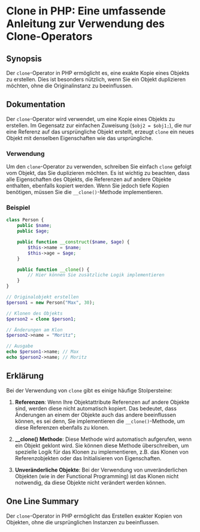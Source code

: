 <!--
Meta Description: # Clone in PHP: Eine umfassende Anleitung zur Verwendung des Clone-Operators ## Synopsis Der `clone`-Operator in PHP ermöglicht es, eine exakte Kopie ...
Meta Keywords: clone, das, sie, der, name
-->

# Clone in PHP: Eine umfassende Anleitung zur Verwendung des Clone-Operators

## Synopsis
Der `clone`-Operator in PHP ermöglicht es, eine exakte Kopie eines Objekts zu erstellen. Dies ist besonders nützlich, wenn Sie ein Objekt duplizieren möchten, ohne die Originalinstanz zu beeinflussen.

## Dokumentation
Der `clone`-Operator wird verwendet, um eine Kopie eines Objekts zu erstellen. Im Gegensatz zur einfachen Zuweisung (`$obj2 = $obj1;`), die nur eine Referenz auf das ursprüngliche Objekt erstellt, erzeugt `clone` ein neues Objekt mit denselben Eigenschaften wie das ursprüngliche. 

### Verwendung
Um den `clone`-Operator zu verwenden, schreiben Sie einfach `clone` gefolgt vom Objekt, das Sie duplizieren möchten. Es ist wichtig zu beachten, dass alle Eigenschaften des Objekts, die Referenzen auf andere Objekte enthalten, ebenfalls kopiert werden. Wenn Sie jedoch tiefe Kopien benötigen, müssen Sie die `__clone()`-Methode implementieren.

### Beispiel
```php
class Person {
    public $name;
    public $age;

    public function __construct($name, $age) {
        $this->name = $name;
        $this->age = $age;
    }

    public function __clone() {
        // Hier können Sie zusätzliche Logik implementieren
    }
}

// Originalobjekt erstellen
$person1 = new Person("Max", 30);

// Klonen des Objekts
$person2 = clone $person1;

// Änderungen am Klon
$person2->name = "Moritz";

// Ausgabe
echo $person1->name; // Max
echo $person2->name; // Moritz
```

## Erklärung
Bei der Verwendung von `clone` gibt es einige häufige Stolpersteine:

1. **Referenzen**: Wenn Ihre Objektattribute Referenzen auf andere Objekte sind, werden diese nicht automatisch kopiert. Das bedeutet, dass Änderungen an einem der Objekte auch das andere beeinflussen können, es sei denn, Sie implementieren die `__clone()`-Methode, um diese Referenzen ebenfalls zu klonen.

2. **__clone() Methode**: Diese Methode wird automatisch aufgerufen, wenn ein Objekt geklont wird. Sie können diese Methode überschreiben, um spezielle Logik für das Klonen zu implementieren, z.B. das Klonen von Referenzobjekten oder das Initialisieren von Eigenschaften.

3. **Unveränderliche Objekte**: Bei der Verwendung von unveränderlichen Objekten (wie in der Functional Programming) ist das Klonen nicht notwendig, da diese Objekte nicht verändert werden können.

## One Line Summary
Der `clone`-Operator in PHP ermöglicht das Erstellen exakter Kopien von Objekten, ohne die ursprünglichen Instanzen zu beeinflussen.